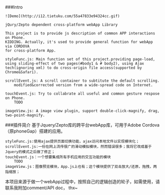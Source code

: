 ###Intro

	![Demo](http://i12.tietuku.com/55a47833e94324cc.gif)

	jQury/Zepto dependent cross-platform webApp Library

	This project is to provide js description of common APP interactions on Phone.
	KIDDING. Actually, it's used to provide general function for webApp via CORDOVA
	for cross-platform App.

	styleFunc.js: Main function set of this project.providing page-load, using sliding-effect of two pages(#body1 & # body2), using Ajax tech(ignoring xml) to do cross-origin file access(supported by Chrome&Safari).

	scrollEvent.js: A scroll container to subtitute the default scrolling.
		modified&corrected version from a wide-spread code on Internet.
 
	touchEvent.js: Try to collabrate all useful and common gesture respose on Phone.
		TODO

	imageView.js: A image view plugin, support double-click-magnify, drag, two-point-magnify.

###插件简介
	基于Jquery/Zepto库的跨平台webApp库，可用于Adobe Cordova（原phoneGap）搭建的应用。

	styleFunc.js:使用ajax提供页面切换功能，ajax访问本地文件以实现模块化；
	scrollEvent.js:一份在网上流传很广的滑动模拟模块，然而错误很多；我将它改成基于Jquery的模式之后做了修正；
	touchEvent.js：一个想要集成所有手机应用的交互功能的模块
		TODO
	imageView.js：图像预览模块，App.js上也有；这个模块提供了双击放大/还原，拖拽，两指缩放；


本项目来源于做一个webApp过程中，按照自己的逻辑创造的轮子，如需使用，请联系我附加comment/API doc， thx~
